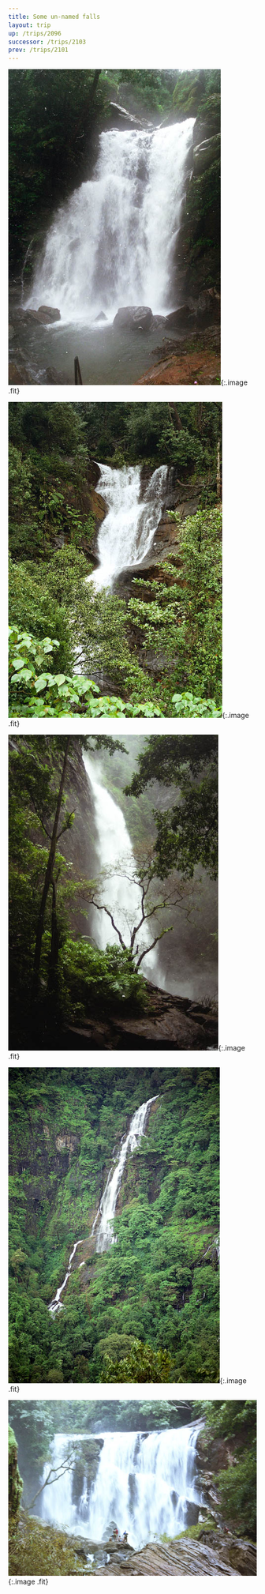 ```yaml
---
title: Some un-named falls
layout: trip
up: /trips/2096
successor: /trips/2103
prev: /trips/2101
---
```



![wf-04.jpg](/images/trips/wf2003/wf-04.jpg 'wf-04.jpg'){:.image .fit}


![wf-05.jpg](/images/trips/wf2003/wf-05.jpg 'wf-05.jpg'){:.image .fit}


![wf-15.jpg](/images/trips/wf2003/wf-15.jpg 'wf-15.jpg'){:.image .fit}


![wf-27.jpg](/images/trips/wf2003/wf-27.jpg 'wf-27.jpg'){:.image .fit}


![wf-19.jpg](/images/trips/wf2003/wf-19.jpg 'wf-19.jpg'){:.image .fit}




